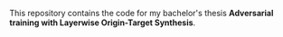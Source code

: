 This repository contains the code for my bachelor's thesis **Adversarial training with Layerwise Origin-Target Synthesis**.